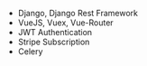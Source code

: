 - Django, Django Rest Framework
- VueJS, Vuex, Vue-Router
- JWT Authentication
- Stripe Subscription
- Celery
